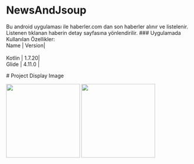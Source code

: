 # NewsAndJsoup
<p> Bu android uygulaması ile haberler.com dan son haberler alınır ve listelenir. Listenen tıklanan haberin detay sayfasına yönlendirilir.
### Uygulamada Kullanılan Özellikler:
<br>Name | Version|</br>
  <br> Kotlin | 1.7.20| </br> 
  Glide  | 4.11.0 |</p> 
# Project Display Image <p> 
  <a href="https://github.com/oykuyildirim/NewsAndJsoup/assets/37236494/45072686-a15c-4306-abf0-57a8a74b939d" target="_blank">
    <img src="https://github.com/oykuyildirim/NewsAndJsoup/assets/37236494/45072686-a15c-4306-abf0-57a8a74b939d" width="200" style="max-width:100%;"></a>
   <a href="https://github.com/oykuyildirim/NewsAndJsoup/assets/37236494/9838ecb7-6573-4942-8d16-02f758945c1f" target="_blank">
    <img src="https://github.com/oykuyildirim/NewsAndJsoup/assets/37236494/9838ecb7-6573-4942-8d16-02f758945c1f" width="200" style="max-width:100%;"></a>
